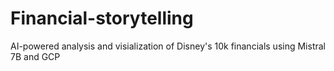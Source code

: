 # Financial-storytelling
AI-powered analysis and visialization of Disney's 10k financials using Mistral 7B and GCP
